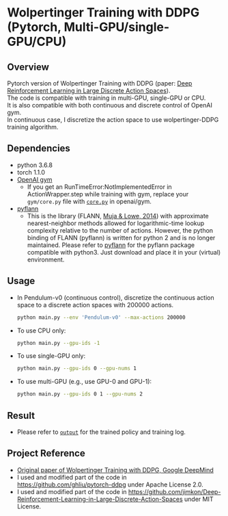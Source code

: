 # Wolpertinger Training with DDPG (Pytorch, Multi-GPU/single-GPU/CPU)
## Overview
Pytorch version of Wolpertinger Training with DDPG (paper: [Deep Reinforcement Learning in Large Discrete Action Spaces](https://arxiv.org/pdf/1512.07679.pdf)). <br>
The code is compatible with training in multi-GPU, single-GPU or CPU. <br>
It is also compatible with both continuous and discrete control of OpenAI gym. <br>
In continuous case, I discretize the action space to use wolpertinger-DDPG training algorithm.

## Dependencies
* python 3.6.8
* torch 1.1.0
* [OpenAI gym](https://github.com/openai/gym)
  * If you get an RunTimeError:NotImplementedError in ActionWrapper.step while training with gym, replace your `gym/core.py` file with [`core.py`](https://github.com/openai/gym/blob/master/gym/core.py) in openai/gym.
* [pyflann](http://www.galaxysofts.com/new/pyflann-for-python-3x/)
  * This is the library (FLANN, [Muja & Lowe, 2014](https://ieeexplore.ieee.org/abstract/document/6809191)) with approximate nearest-neighbor methods allowed for logarithmic-time lookup complexity relative to the number of actions. However, the python binding of FLANN (pyflann) is written for python 2 and is no longer maintained. Please refer to [pyflann](http://www.galaxysofts.com/new/pyflann-for-python-3x/) for the pyflann package compatible with python3. Just download and place it in your (virtual) environment.

## Usage
* In Pendulum-v0 (continuous control), discretize the continuous action space to a discrete action spaces with 200000 actions.
    ```bash
    python main.py --env 'Pendulum-v0' --max-actions 200000
    ```
* To use CPU only:
    ```bash
    python main.py --gpu-ids -1
    ```
* To use single-GPU only:
    ```bash
    python main.py --gpu-ids 0 --gpu-nums 1
    ```
* To use multi-GPU (e.g., use GPU-0 and GPU-1):
    ```bash
    python main.py --gpu-ids 0 1 --gpu-nums 2
    ```
## Result
* Please refer to [`output`](./output) for the trained policy and training log.

## Project Reference
* [Original paper of Wolpertinger Training with DDPG, Google DeepMind](https://arxiv.org/abs/1512.07679)
* I used and modified part of the code in https://github.com/ghliu/pytorch-ddpg under Apache License 2.0.
* I used and modified part of the code in https://github.com/jimkon/Deep-Reinforcement-Learning-in-Large-Discrete-Action-Spaces under MIT License.
